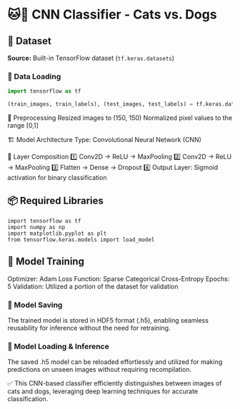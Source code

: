 # 🐱🐶 CNN Classifier - Cats vs. Dogs  

## 📂 Dataset  
**Source:** Built-in TensorFlow dataset (`tf.keras.datasets`)  

### 🔹 Data Loading  
```python
import tensorflow as tf

(train_images, train_labels), (test_images, test_labels) = tf.keras.datasets.cifar10.load_data()
```
🔹 Preprocessing
Resized images to (150, 150)
Normalized pixel values to the range [0,1]

🏗 Model Architecture
Type: Convolutional Neural Network (CNN)

🔹 Layer Composition
1️⃣ Conv2D → ReLU → MaxPooling
2️⃣ Conv2D → ReLU → MaxPooling
3️⃣ Flatten → Dense → Dropout
4️⃣ Output Layer: Sigmoid activation for binary classification

## 📦 Required Libraries
```
import tensorflow as tf
import numpy as np
import matplotlib.pyplot as plt
from tensorflow.keras.models import load_model
```
## 🎯 Model Training
Optimizer: Adam
Loss Function: Sparse Categorical Cross-Entropy
Epochs: 5
Validation: Utilized a portion of the dataset for validation

### 💾 Model Saving
The trained model is stored in HDF5 format (.h5), enabling seamless reusability for inference without the need for retraining.

### 🚀 Model Loading & Inference
The saved .h5 model can be reloaded effortlessly and utilized for making predictions on unseen images without requiring recompilation.

✅ This CNN-based classifier efficiently distinguishes between images of cats and dogs, leveraging deep learning techniques for accurate classification.



